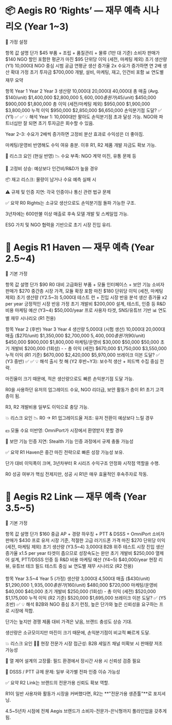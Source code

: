 # 📦 Aegis R0 ‘Rights’ — 재무 예측 시나리오 (Year 1~3)
🔧 가정 설정

항목	값	설명
단가	$45	부품 + 조립 + 품질관리 + 물류 (1만 대 기준)
소비자 판매가	$140	NGO 할인 포함한 평균가
마진	$95	단위당 이익 (세전, 마케팅 제외)
초기 생산량 (Y1)	10,000대	NGO 중심 시범 공급
연평균 생산 증가율	2x	수요가 증가하면 연 2배 생산 확대 가정
초기 투자금	$700,000	개발, 설비, 마케팅, 재고, 인건비 포함
📊 연도별 재무 요약

항목	Year 1	Year 2	Year 3
생산량	10,000대	20,000대	40,000대
총 매출 (Avg. $140/unit)	$1,400,000	$2,800,000	$5,600,000
총 원가 ($45/unit)	$450,000	$900,000	$1,800,000
총 이익 (세전/마케팅 제외)	$950,000	$1,900,000	$3,800,000
누적 이익	$950,000	$2,850,000	$6,650,000
손익분기점 도달?	✅ (Y1)	✅	✅
💡 해석
Year 1: 10,000대만 팔아도 손익분기점 초과 달성 가능. NGO와 파트너십만 잘 되면 초기 투자금은 회수할 수 있음.

Year 2–3: 수요가 2배씩 증가하면 고정비 분산 효과로 수익성은 더 좋아짐.

마케팅/운영비 반영해도 수익 여유 충분. 이후 R1, R2 제품 개발 자금도 확보 가능.

🔄 리스크 요인 (현실 반영)
📉 수요 부족: NGO 계약 미진, 유통 문제 등

💸 고정비 상승: 예상보다 인건비/R&D가 높을 경우

📦 재고 리스크: 물량이 남거나 수요 예측 실패 시

⚠️ 규제 및 인증 지연: 각국 인증이나 통신 관련 법규 문제

✅ 요약
R0 Rights는 소규모 생산으로도 손익분기점 돌파 가능한 구조.

3년차에는 600만불 이상 매출로 후속 모델 개발 및 스케일업 가능.

ESG 가치 및 NGO 협력을 기반으로 초기 시장 진입 유리.

# 📱 Aegis R1 Haven — 재무 예측 (Year 2.5~4)
📌 기본 가정

항목	값	설명
단가	$90	R0 대비 고급화된 부품 + 모듈 인터페이스 + 보안 기능
소비자 판매가	$270	중간층 시장 가격, 모듈 확장 포함
마진	$180	단위당 이익 (세전, 마케팅 제외)
초기 생산량 (Y2.5~3)	5,000대	테스트 런 + 진입 시장 반응 분석
생산 증가율	x2 per year	긍정적인 시장 반응 가정
초기 개발비	$200,000	설계, 테스트, 인증 등 R&D 비용
마케팅 예산 (Y3~4)	$50,000/year	프로 사용자 타겟, SNS/유튜브 기반
📊 연도별 재무 시나리오 (R1 전용)

항목	Year 2 (후반)	Year 3	Year 4
생산량	5,000대 (시험 생산)	10,000대	20,000대
매출 ($270/unit)	$1,350,000	$2,700,000	$5,400,000
총 원가 ($90/unit)	$450,000	$900,000	$1,800,000
마케팅/운영비	$30,000	$50,000	$50,000
초기 개발비	$200,000 (1회성)	-	-
총 이익 (세전)	$670,000	$1,750,000	$3,550,000
누적 이익 (R1 기준)	$670,000	$2,420,000	$5,970,000
브레이크 이븐 도달?	✅ (Y3 중반)	✅	✅
💡 해석
출시 첫 해 (Y2 후반~Y3): 보수적 생산 + 피드백 수집 중심 전략.

마진율이 크기 때문에, 적은 생산량으로도 빠른 손익분기점 도달 가능.

R0을 사용하던 유저의 업그레이드 수요, NGO 리더급, 보안 활동가 층이 R1 초기 고객층이 됨.

R3, R2 개발비용 일부도 이익으로 충당 가능.

💥 리스크 요인
📉 R0 → R1 업그레이드율 저조: 유저 전환이 예상보다 느릴 경우

💵 모듈 수요 미반영: OmniPort가 시장에서 환영받지 못할 경우

🧪 보안 기능 인증 지연: Stealth 기능 인증 과정에서 규제 충돌 가능성

✅ 요약
R1 Haven은 중간 마진 전략으로 빠른 성장 가능성 보유.

단가 대비 이익폭이 크며, 3년차부터 R 시리즈 수익구조 안정화 시작점 역할을 수행.

R0 성공 여부가 핵심 전제지만, 성공 시 R1은 매우 효율적인 후속주자로 작동.

# 📱 Aegis R2 Link — 재무 예측 (Year 3.5~5)
📌 기본 가정

항목	값	설명
단가	$160	중급 AP + 경량 하우징 + PTT & DSSS + OmniPort
소비자 판매가	$430	프로 유저 시장 기준, 적절한 고급 러기드폰 가격
마진	$270	단위당 이익 (세전, 마케팅 제외)
초기 생산량 (Y3.5~4)	3,000대	B2B 위주 테스트 시장 진입
생산 증가율	x1.5 per year	타겟이 좁으므로 성장속도는 완만
초기 개발비	$250,000	열제어 설계, PTT/DSSS 인증 등 R&D 비용
마케팅 예산 (Y4~5)	$40,000/year	현장 리뷰, 유튜브 테크 필드 테스트 중심
📊 연도별 재무 시나리오 (R2 전용)

항목	Year 3.5~4	Year 5 (가정)
생산량	3,000대	4,500대
매출 ($430/unit)	$1,290,000	$1,935,000
총 원가 ($160/unit)	$480,000	$720,000
마케팅/운영비	$40,000	$40,000
초기 개발비	$250,000 (1회성)	-
총 이익 (세전)	$520,000	$1,175,000
누적 이익 (R2 기준)	$520,000	$1,695,000
브레이크 이븐 도달?	✅ (Y5 초반)	✅
💡 해석
B2B와 NGO 중심 초기 런칭, 높은 단가와 높은 신뢰성을 요구하는 프로 시장에 적합.

단가는 높지만 경쟁 제품 대비 가격은 낮음, 브랜드 충성도 상승 기대.

생산량은 소규모이지만 마진이 크기 때문에, 손익분기점이 비교적 빠르게 도달.

💥 리스크 요인
🧑‍🔧 현장 전문가 시장 접근성: B2B 세일즈 채널 미확보 시 판매량 저조 가능성

🧊 열 제어 설계의 고장률: 필드 환경에서 장시간 사용 시 신뢰성 검증 필요

📡 DSSS / PTT 규제 문제: 일부 국가별 전파 인증 이슈 가능성

✅ 요약
R2 Link는 브랜드의 전문가용 신뢰도 확보 역할.

R1이 일반 사용자와 활동가 시장을 커버했다면, R2는 **"전문가용 생존툴"**로 포지셔닝.

4.5~5년차 시점에 전체 Aegis 브랜드가 소비자-전문가-은닉형까지 풀라인업을 갖추게 됨.

